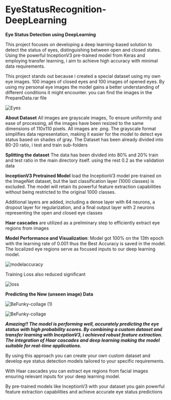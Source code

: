 # EyeStatusRecognition-DeepLearning

**Eye Status Detection using DeepLearning**

This project focuses on developing a deep learning-based solution to detect the status of eyes, distinguishing between open and closed states. Using the powerful InceptionV3 pre-trained model from Keras and employing transfer learning, i aim to achieve high accuracy with minimal data requirements.


This project stands out because i created a special dataset using my own eye images. 100 images of closed eyes and 100 images of opened eyes. By using my personal eye images the model gains a better understanding of different conditions it might encounter. you can find the images in the PrepareData.rar file

![Eyes](https://github.com/imadchougle/EyeStatusRecognition-DeepLearning/assets/54437743/91762815-c879-48af-a9fb-68929443eb44)

**About Dataset** All images are grayscale images, To ensure uniformity and ease of processing, all the images have been resized to the same dimensions of 110x110 pixels. All images are .png. The grayscale format simplifies data representation, making it easier for the model to detect eye status based on shades of gray. The Dataset has been already divided into 80-20 ratio, i test and train sub-folders

**Splitting the dataset** The data has been divided into 80% and 20% train and test ratio in the main directory itself. using the rest 0.2 as the validation data

**InceptionV3 Pretrained Model** load the InceptionV3 model pre-trained on the ImageNet dataset, but the last classification layer (1000 classes) is excluded. The model will retain its powerful feature extraction capabilities without being restricted to the original 1000 classes.

Additional layers are added, including a dense layer with 64 neurons, a dropout layer for regularization, and a final output layer with 2 neurons representing the open and closed eye classes

**Haar cascades** are utilized as a preliminary step to efficiently extract eye regions from images

**Model Performance and Visualization**: Model got 100% on the 13th epoch with the learning rate of 0.001 thus the Best Accuracy is saved in the model. The localized eye regions serve as focused inputs to our deep learning model.

![modelaccuracy](https://github.com/imadchougle/EyeStatusRecognition-DeepLearning/assets/54437743/5a4b011f-89bc-4f2e-9221-c8155879c06f)

Training Loss also reduced significant

![loss](https://github.com/imadchougle/EyeStatusRecognition-DeepLearning/assets/54437743/77a186e7-01ab-47cb-b945-bba3c0353b13)

**Predicting the New (unseen image) Data**

![BeFunky-collage (1)](https://github.com/imadchougle/EyeStatusRecognition-DeepLearning/assets/54437743/b091a5f5-4b1b-4e3c-95c8-8d512da01661)


![BeFunky-collage](https://github.com/imadchougle/EyeStatusRecognition-DeepLearning/assets/54437743/3e358ee2-e9ab-4e87-a89c-0d9dd06196cd)

***Amazing!! The model is performing well, accurately predicting the eye status with high probability scores. By combining a custom dataset and transfer learning with InceptionV3, i achieved robust feature extraction. The integration of Haar cascades and deep learning making the model suitable for real-time applications.***

By using this approach you can create your own custom dataset and develop eye status detection models tailored to your specific requirements. 

With Haar cascades you can  extract eye regions from facial images ensuring relevant inputs for your deep learning model. 

By pre-trained models like InceptionV3 with your dataset you gain powerful feature extraction capabilities and achieve accurate eye status predictions


